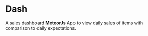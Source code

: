 # Dash

A sales dashboard **MeteorJs** App to view daily sales of items with comparison to daily expectations.